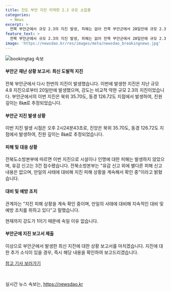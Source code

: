 ```yaml
---
title: 진도 부안 지진 미약한 2.3 규모 소집중
categories:
  - News
excerpt: >
  전북 부안군에서 규모 2.3의 지진 발생, 피해는 없어 전북 부안군에서 20일만에 규모 2.3의 지진이 발생했다. 피해는 발생하지 않았으며, 이번 지진은 이전 규모 4.8 지진과 같은 지점에서 발생한 여진으로 보고 있습니다. 현재까지 유감 신고 외에 특별한 피해는 없는 상황이며, 지진 피해 상황을 계속 확인 중이라고 합니다.
feature_text: >
  전북 부안군에서 규모 2.3의 지진 발생, 피해는 없어 전북 부안군에서 20일만에 규모 2.3의 지진이 발생했다. 피해는 발생하지 않았으며, 이번 지진은 이전 규모 4.8 지진과 같은 지점에서 발생한 여진으로 보고 있습니다. 현재까지 유감 신고 외에 특별한 피해는 없는 상황이며, 지진 피해 상황을 계속 확인 중이라고 합니다.
image: 'https://newsdao.kr/res/images/meta/newsdao_breakingnews.jpg'
---
```


<p><img src="https://newsdao.kr/res/images/meta/newsdao_breakingnews.jpg" alt="bookingtag 속보" /></p>

<h4>부안군 재난 상황 보고서: 최신 도발적 지진</h4>

<p>전북 부안군에서 다시 한번의 지진이 발생했습니다. 이번에 발생한 지진은 지난 규모 4.8 지진으로부터 20일만에 발생했으며, 강도는 비교적 약한 규모 2.3의 지진이었습니다. 부안군에서의 이번 지진은 북위 35.70도, 동경 126.72도 지점에서 발생하여, 진원 깊이는 8㎞로 추정되었습니다.</p>

<h4>부안군 지진 발생 상황</h4>

<p>이번 지진 발생 시점은 오후 2시24분43초로, 진앙은 북위 35.70도, 동경 126.72도 지점에서 발생하여, 진원 깊이는 8㎞로 추정되었습니다.</p>

<h4>피해 및 대응 상황</h4>

<p>전북도소방본부에 따르면 이번 지진으로 시설이나 인명에 대한 피해는 발생하지 않았으며, 유감 신고는 3건 접수됐습니다. 전북소방본부는 "유감 신고 외에 별다른 피해 신고 내용은 없으며, 만일의 사태에 대비해 지진 피해 상황을 계속해서 확인 중"이라고 밝혔습니다.</p>

<h4>대비 및 예방 조치</h4>

<p>관계자는 "지진 피해 상황을 계속 확인 중이며, 만일의 사태에 대비해 지속적인 대비 및 예방 조치를 취하고 있다"고 말했습니다.</p>

<p>현재까지 강도가 1이기 때문에 속일 이유 없습니다.</p>

<h4>부안군에 지진 보고서 제출</h4>

<p>이상으로 부안군에서 발생한 최신 지진에 대한 상황 보고서를 마치겠습니다. 지진에 대한 추가 소식이 있을 경우, 즉시 해당 내용을 확인하여 보고드리겠습니다.</p>

<p><a href="https://www.google.com">참고 기사 보러가기</a></p>

<p data-ke-size="size16">&nbsp;</p>
실시간 뉴스 속보는, <a href="https://newsdao.kr" rel="dofollow">https://newsdao.kr</a>


